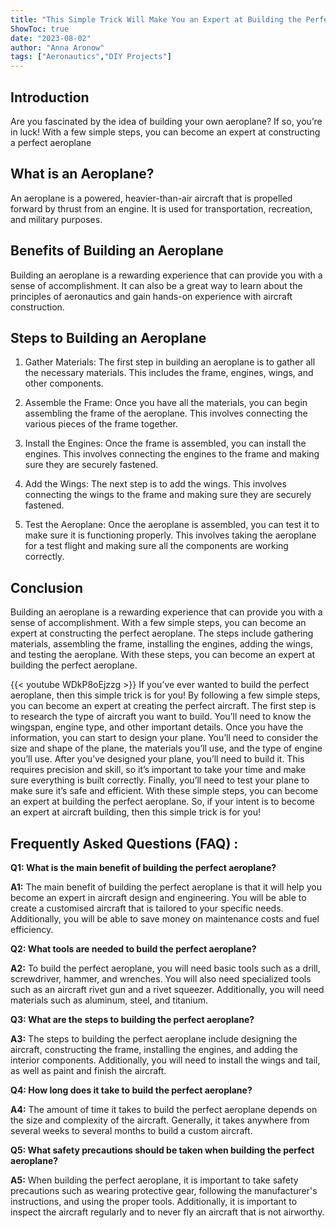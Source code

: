 ```yaml
---
title: "This Simple Trick Will Make You an Expert at Building the Perfect Aeroplane!"
ShowToc: true 
date: "2023-08-02"
author: "Anna Aronow" 
tags: ["Aeronautics","DIY Projects"]
---
```

## Introduction

Are you fascinated by the idea of building your own aeroplane? If so, you’re in luck! With a few simple steps, you can become an expert at constructing a perfect aeroplane

## What is an Aeroplane?

An aeroplane is a powered, heavier-than-air aircraft that is propelled forward by thrust from an engine. It is used for transportation, recreation, and military purposes.

## Benefits of Building an Aeroplane

Building an aeroplane is a rewarding experience that can provide you with a sense of accomplishment. It can also be a great way to learn about the principles of aeronautics and gain hands-on experience with aircraft construction.

## Steps to Building an Aeroplane

1. Gather Materials: The first step in building an aeroplane is to gather all the necessary materials. This includes the frame, engines, wings, and other components.

2. Assemble the Frame: Once you have all the materials, you can begin assembling the frame of the aeroplane. This involves connecting the various pieces of the frame together.

3. Install the Engines: Once the frame is assembled, you can install the engines. This involves connecting the engines to the frame and making sure they are securely fastened.

4. Add the Wings: The next step is to add the wings. This involves connecting the wings to the frame and making sure they are securely fastened.

5. Test the Aeroplane: Once the aeroplane is assembled, you can test it to make sure it is functioning properly. This involves taking the aeroplane for a test flight and making sure all the components are working correctly.

## Conclusion

Building an aeroplane is a rewarding experience that can provide you with a sense of accomplishment. With a few simple steps, you can become an expert at constructing the perfect aeroplane. The steps include gathering materials, assembling the frame, installing the engines, adding the wings, and testing the aeroplane. With these steps, you can become an expert at building the perfect aeroplane.

{{< youtube WDkP8oEjzzg >}} 
If you’ve ever wanted to build the perfect aeroplane, then this simple trick is for you! By following a few simple steps, you can become an expert at creating the perfect aircraft. The first step is to research the type of aircraft you want to build. You’ll need to know the wingspan, engine type, and other important details. Once you have the information, you can start to design your plane. You’ll need to consider the size and shape of the plane, the materials you’ll use, and the type of engine you’ll use. After you’ve designed your plane, you’ll need to build it. This requires precision and skill, so it’s important to take your time and make sure everything is built correctly. Finally, you’ll need to test your plane to make sure it’s safe and efficient. With these simple steps, you can become an expert at building the perfect aeroplane. So, if your intent is to become an expert at aircraft building, then this simple trick is for you!

## Frequently Asked Questions (FAQ) :
**Q1: What is the main benefit of building the perfect aeroplane?**

**A1:** The main benefit of building the perfect aeroplane is that it will help you become an expert in aircraft design and engineering. You will be able to create a customised aircraft that is tailored to your specific needs. Additionally, you will be able to save money on maintenance costs and fuel efficiency. 

**Q2: What tools are needed to build the perfect aeroplane?**

**A2:** To build the perfect aeroplane, you will need basic tools such as a drill, screwdriver, hammer, and wrenches. You will also need specialized tools such as an aircraft rivet gun and a rivet squeezer. Additionally, you will need materials such as aluminum, steel, and titanium. 

**Q3: What are the steps to building the perfect aeroplane?**

**A3:** The steps to building the perfect aeroplane include designing the aircraft, constructing the frame, installing the engines, and adding the interior components. Additionally, you will need to install the wings and tail, as well as paint and finish the aircraft. 

**Q4: How long does it take to build the perfect aeroplane?**

**A4:** The amount of time it takes to build the perfect aeroplane depends on the size and complexity of the aircraft. Generally, it takes anywhere from several weeks to several months to build a custom aircraft. 

**Q5: What safety precautions should be taken when building the perfect aeroplane?**

**A5:** When building the perfect aeroplane, it is important to take safety precautions such as wearing protective gear, following the manufacturer's instructions, and using the proper tools. Additionally, it is important to inspect the aircraft regularly and to never fly an aircraft that is not airworthy.



